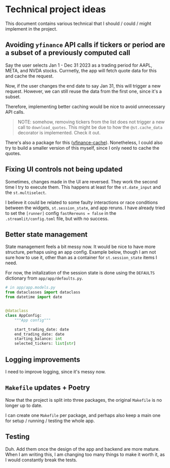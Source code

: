 # Technical project ideas

This document contains various technical that I should / could / might implement in the project.

## Avoiding `yfinance` API calls if tickers or period are a subset of a previously computed call

Say the user selects Jan 1 - Dec 31 2023 as a trading period for AAPL, META, and NVDA stocks.
Currnetly, the app will fetch quote data for this and cache the request.

Now, if the user changes the end date to say Jan 31, this will trigger a new request.
However, we can still reuse the data from the first one, since it's a subset.

Therefore, implementing better caching would be nice to avoid unnecessary API calls.

>NOTE: somehow, removing tickers from the list does not trigger a new call to `download_quotes`.
>This might be due to how the `@st.cache_data` decorator is implemented. Check it out.

There's also a package for this ([yfinance-cache](https://github.com/ValueRaider/yfinance-cache)).
Nonetheless, I could also try to build a smaller version of this myself, since I only need to cache the quotes.

## Fixing UI controls not being updated

Sometimes, changes made in the UI are reversed. They work the second time I try to execute them.
This happens at least for the `st.date_input` and the `st.multiselect`.

I believe it could be related to some faulty interactions or race conditions between the widgets, `st.session_state`, and app reruns.
I have already tried to set the `[runner]` config `fastRereuns = false` in the `.streamlit/config.toml` file, but with no success.

## Better state management

State management feels a bit messy now. It would be nice to have more structure, perhaps using an app config.
Example below, though I am not sure how to use it, other than as a container for `st.session_state` items I need.

For now, the initalization of the session state is done using the `DEFAULTS` dictionary from `app/app/defaults.py`.

```python
# in app/app.models.py
from dataclasses import dataclass
from datetime import date


@dataclass
class AppConfig:
    """App config"""

    start_trading_date: date
    end_trading_date: date
    starting_balance: int
    selected_tickers: list[str]
```

## Logging improvements

I need to improve logging, since it's messy now.

## `Makefile` updates + Poetry

Now that the project is split into three packages, the original `Makefile` is no longer up to date.

I can create one `Makefile` per package, and perhaps also keep a main one for setup / running / testing the whole app.

## Testing

Duh. Add them once the design of the app and backend are more mature.
When I am writing this, I am changing too many things to make it worth it, as I would constantly break the tests.
